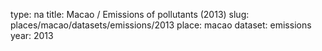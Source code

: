 type: na
title: Macao / Emissions of pollutants (2013)
slug: places/macao/datasets/emissions/2013
place: macao
dataset: emissions
year: 2013
